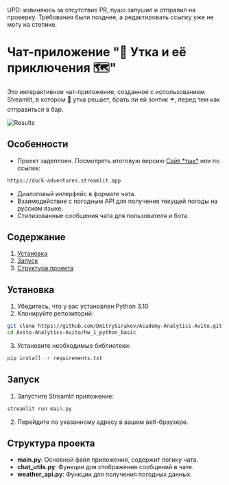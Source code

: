 UPD: извиняюсь за отсутствие PR, пушо запушил и отправил на проверку. Требования были позднее, а редактировать ссылку уже не могу на степике.
# Чат-приложение "🦆 Утка и её приключения 🗺️"

Это интерактивное чат-приложение, созданное с использованием Streamlit, в котором 🦆 утка решает, брать ли ей зонтик ☂️, перед тем как отправиться в бар.

![Results](https://imgur.com/s3AnN0Q.png)

## Особенности

- Проект задеплоен. Посмотреть итоговую версию [Сайт \*тык\*](https://duck-adventures.streamlit.app) или по ссылке:
```bash
https://duck-adventures.streamlit.app
``` 
- Диалоговый интерфейс в формате чата.
- Взаимодействие с погодным API для получения текущей погоды на русском языке.
- Стилизованные сообщения чата для пользователя и бота.
  
## Содержание

1. [Установка](#установка)
2. [Запуск](#запуск)
3. [Структура проекта](#структура-проекта)

## Установка

1. Убедитесь, что у вас установлен Python 3.10
2. Клонируйте репозиторий:

```bash
git clone https://github.com/DmitrySirakov/Academy-Analytics-Avito.git
cd Avito-Analytics-Avito/hw_1_python_basic
```

3. Установите необходимые библиотеки:

```bash
pip install -r requirements.txt
```

## Запуск

1. Запустите Streamlit приложение:

```bash
streamlit run main.py
```

2. Перейдите по указанному адресу в вашем веб-браузере.

## Структура проекта

- **main.py**: Основной файл приложения, содержит логику чата.
- **chat_utils.py**: Функции для отображения сообщений в чате.
- **weather_api.py**: Функции для получения погодных данных.
